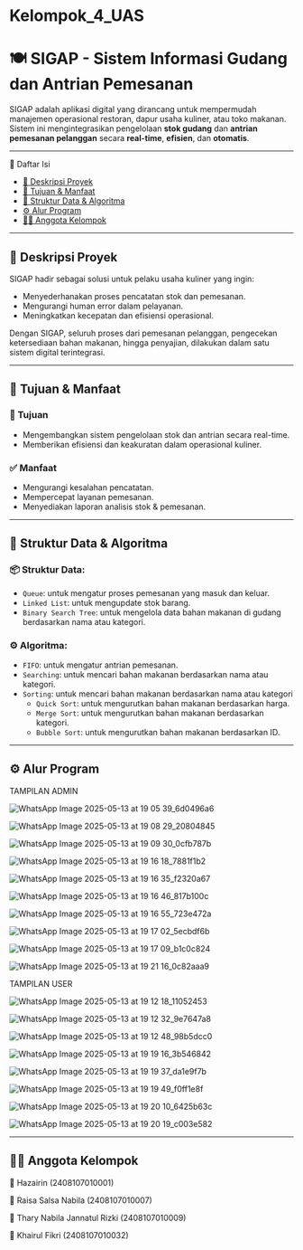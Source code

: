 # Kelompok_4_UAS

# 🍽️ SIGAP - Sistem Informasi Gudang dan Antrian Pemesanan
SIGAP adalah aplikasi digital yang dirancang untuk mempermudah manajemen operasional restoran, dapur usaha kuliner, atau toko makanan. Sistem ini mengintegrasikan pengelolaan **stok gudang** dan **antrian pemesanan pelanggan** secara **real-time**, **efisien**, dan **otomatis**.

---

📌 Daftar Isi
- [📖 Deskripsi Proyek](#-deskripsi-proyek)
- [🎯 Tujuan & Manfaat](#-tujuan--manfaat)
- [🧠 Struktur Data & Algoritma](#-struktur-data--algoritma)
- [⚙️ Alur Program ](#️-alur-program)
- [👨‍💻 Anggota Kelompok](#-anggota-kelompok)

---

## 📖 Deskripsi Proyek
  
SIGAP hadir sebagai solusi untuk pelaku usaha kuliner yang ingin:
- Menyederhanakan proses pencatatan stok dan pemesanan.
- Mengurangi human error dalam pelayanan.
- Meningkatkan kecepatan dan efisiensi operasional.

Dengan SIGAP, seluruh proses dari pemesanan pelanggan, pengecekan ketersediaan bahan makanan, hingga penyajian, dilakukan dalam satu sistem digital terintegrasi.

---

## 🎯 Tujuan & Manfaat

### 🎯 Tujuan
- Mengembangkan sistem pengelolaan stok dan antrian secara real-time.
- Memberikan efisiensi dan keakuratan dalam operasional kuliner.
   
### ✅ Manfaat
- Mengurangi kesalahan pencatatan.
- Mempercepat layanan pemesanan.
- Menyediakan laporan analisis stok & pemesanan.

---

## 🧠 Struktur Data & Algoritma

### 📦 Struktur Data:
- `Queue`: untuk mengatur proses pemesanan yang masuk dan keluar.
- `Linked List`: untuk mengupdate stok barang.
- `Binary Search Tree`: untuk mengelola data bahan makanan di gudang berdasarkan nama atau kategori. 

### ⚙️ Algoritma:
- `FIFO`: untuk mengatur antrian pemesanan. 
- `Searching`: untuk mencari bahan makanan berdasarkan nama atau kategori.
- `Sorting`: untuk mencari bahan makanan berdasarkan nama atau kategori
  - `Quick Sort`: untuk mengurutkan bahan makanan berdasarkan harga.
  - `Merge Sort`:  untuk mengurutkan bahan makanan  berdasarkan kategori.
  - `Bubble Sort`: untuk mengurutkan bahan makanan berdasarkan ID.

---

## ⚙️ Alur Program 

TAMPILAN ADMIN

![WhatsApp Image 2025-05-13 at 19 05 39_6d0496a6](https://github.com/user-attachments/assets/ce2b1177-3bd2-416b-817f-eaf2566cf9f9)

![WhatsApp Image 2025-05-13 at 19 08 29_20804845](https://github.com/user-attachments/assets/a76715d0-1fa2-43ab-9c93-1bf0fb602441)

![WhatsApp Image 2025-05-13 at 19 09 30_0cfb787b](https://github.com/user-attachments/assets/dc251785-20d5-42cc-a9ff-10089046d547)

![WhatsApp Image 2025-05-13 at 19 16 18_7881f1b2](https://github.com/user-attachments/assets/2f545354-5e60-4c50-9354-7571583136d2)

![WhatsApp Image 2025-05-13 at 19 16 35_f2320a67](https://github.com/user-attachments/assets/552f15b4-c038-4ce7-b387-2c5b705a3938)

![WhatsApp Image 2025-05-13 at 19 16 46_817b100c](https://github.com/user-attachments/assets/ced48c57-cea8-452e-a165-63dd090c9762)

![WhatsApp Image 2025-05-13 at 19 16 55_723e472a](https://github.com/user-attachments/assets/4434b881-4d6f-4ca9-9eee-6399439bdaf3)

![WhatsApp Image 2025-05-13 at 19 17 02_5ecbdf6b](https://github.com/user-attachments/assets/2c3081dc-4c66-4d19-9507-f987a8931a43)

![WhatsApp Image 2025-05-13 at 19 17 09_b1c0c824](https://github.com/user-attachments/assets/c38ae045-940a-4d89-953e-b88cbb4d0330)

![WhatsApp Image 2025-05-13 at 19 21 16_0c82aaa9](https://github.com/user-attachments/assets/085c4c66-914d-4561-9b13-e6621fa06cf5)



TAMPILAN USER

![WhatsApp Image 2025-05-13 at 19 12 18_11052453](https://github.com/user-attachments/assets/f12f83c2-a57a-4f9e-a1bf-ea692dd6695e)

![WhatsApp Image 2025-05-13 at 19 12 32_9e7647a8](https://github.com/user-attachments/assets/d45b9155-bb4e-4354-89c0-290bde3a54d6)

![WhatsApp Image 2025-05-13 at 19 12 48_98b5dcc0](https://github.com/user-attachments/assets/c3f92fbb-279a-4758-a242-6b470e34380e)

![WhatsApp Image 2025-05-13 at 19 19 16_3b546842](https://github.com/user-attachments/assets/98883fb8-356f-41c0-9036-67792fa90e0b)

![WhatsApp Image 2025-05-13 at 19 19 37_da1e9f7b](https://github.com/user-attachments/assets/28a1db6f-b21e-4d6a-8c83-5cd5c698b78c)

![WhatsApp Image 2025-05-13 at 19 19 49_f0ff1e8f](https://github.com/user-attachments/assets/0d939c06-75af-4ea6-b299-15ad74db8e85)

![WhatsApp Image 2025-05-13 at 19 20 10_6425b63c](https://github.com/user-attachments/assets/d97aa27c-a2f7-4fe1-a582-4e1e878fc583)

![WhatsApp Image 2025-05-13 at 19 20 19_c003e582](https://github.com/user-attachments/assets/ac49a653-773e-4308-9741-0611ca9463ed)




---

## 👨‍💻 Anggota Kelompok

👤 Hazairin (2408107010001)

👤 Raisa Salsa Nabila (2408107010007)

👤 Thary Nabila Jannatul Rizki (2408107010009)

👤 Khairul Fikri (2408107010032)
